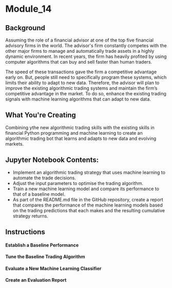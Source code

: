 # Module_14

## Background

Assuming the role of a financial advisor at one of the top five financial advisory firms in the world. The advisor's firm constantly competes with the other major firms to manage and automatically trade assets in a highly dynamic environment. In recent years, the firm has heavily profited by using computer algorithms that can buy and sell faster than human traders.

The speed of these transactions gave the firm a competitive advantage early on. But, people still need to specifically program these systems, which limits their ability to adapt to new data. Therefore, the advisor will plan to improve the existing algorithmic trading systems and maintain the firm’s competitive advantage in the market. To do so, enhance the existing trading signals with machine learning algorithms that can adapt to new data.

## What You're Creating

Combining ythe new algorithmic trading skills with the existing skills in financial Python programming and machine learning to create an algorithmic trading bot that learns and adapts to new data and evolving markets.

## Jupyter Notebook Contents:

- Implement an algorithmic trading strategy that uses machine learning to automate the trade decisions.
- Adjust the input parameters to optimise the trading algorithm.
- Train a new machine learning model and compare its performance to that of a baseline model.
- As part of the README.md file in the GitHub repository, create a report that compares the performance of the machine learning models based on the trading predictions that each makes and the resulting cumulative strategy returns.

## Instructions

#### Establish a Baseline Performance
#### Tune the Baseline Trading Algorithm
#### Evaluate a New Machine Learning Classifier
#### Create an Evaluation Report


